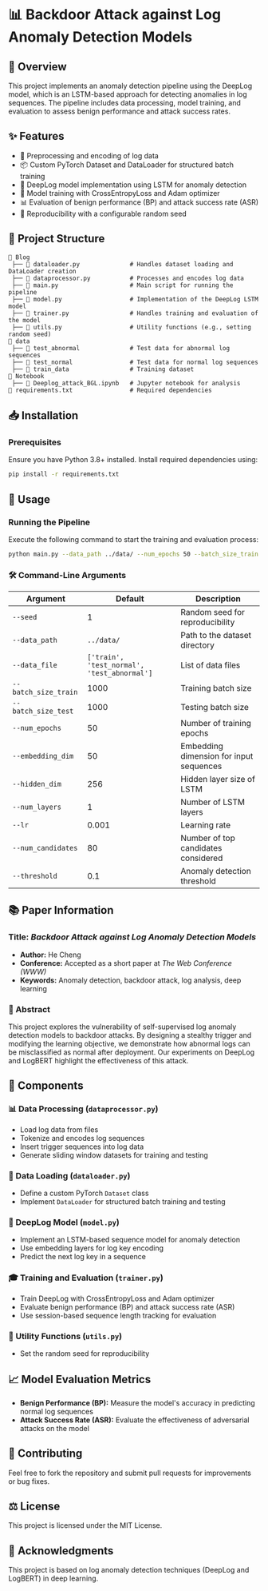# 📊 Backdoor Attack against Log Anomaly Detection Models

## 📝 Overview

This project implements an anomaly detection pipeline using the DeepLog model, which is an LSTM-based approach for detecting anomalies in log sequences. The pipeline includes data processing, model training, and evaluation to assess benign performance and attack success rates.

## ✨ Features

- 📜 Preprocessing and encoding of log data
- 📦 Custom PyTorch Dataset and DataLoader for structured batch training
- 🧠 DeepLog model implementation using LSTM for anomaly detection
- 🎯 Model training with CrossEntropyLoss and Adam optimizer
- 📊 Evaluation of benign performance (BP) and attack success rate (ASR)
- 🔄 Reproducibility with a configurable random seed

## 📁 Project Structure

```
📂 Blog
 ├── 📜 dataloader.py              # Handles dataset loading and DataLoader creation
 ├── 📜 dataprocessor.py           # Processes and encodes log data
 ├── 📜 main.py                    # Main script for running the pipeline
 ├── 📜 model.py                   # Implementation of the DeepLog LSTM model
 ├── 📜 trainer.py                 # Handles training and evaluation of the model
 ├── 📜 utils.py                   # Utility functions (e.g., setting random seed)
📂 data
 ├── 📄 test_abnormal              # Test data for abnormal log sequences
 ├── 📄 test_normal                # Test data for normal log sequences
 ├── 📄 train_data                 # Training dataset
📂 Notebook
 ├── 📒 Deeplog_attack_BGL.ipynb   # Jupyter notebook for analysis
📄 requirements.txt                # Required dependencies
```

## 📥 Installation

### Prerequisites

Ensure you have Python 3.8+ installed. Install required dependencies using:

```sh
pip install -r requirements.txt
```

## 🚀 Usage

### Running the Pipeline

Execute the following command to start the training and evaluation process:

```sh
python main.py --data_path ../data/ --num_epochs 50 --batch_size_train 1000 --batch_size_test 1000
```

### 🛠 Command-Line Arguments

| Argument             | Default    | Description                                         |
| -------------------- | ---------- | --------------------------------------------------- |
| `--seed`             | 1          | Random seed for reproducibility                     |
| `--data_path`        | `../data/` | Path to the dataset directory                       |
| `--data_file`        | `['train', 'test_normal', 'test_abnormal']` | List of data files |
| `--batch_size_train` | 1000       | Training batch size                                 |
| `--batch_size_test`  | 1000       | Testing batch size                                  |
| `--num_epochs`       | 50         | Number of training epochs                           |
| `--embedding_dim`    | 50         | Embedding dimension for input sequences             |
| `--hidden_dim`       | 256        | Hidden layer size of LSTM                           |
| `--num_layers`       | 1          | Number of LSTM layers                               |
| `--lr`               | 0.001      | Learning rate                                       |
| `--num_candidates`   | 80         | Number of top candidates considered                 |
| `--threshold`        | 0.1        | Anomaly detection threshold                         |

## 📚 Paper Information

### Title: *Backdoor Attack against Log Anomaly Detection Models*

- **Author:** He Cheng
- **Conference:** Accepted as a short paper at *The Web Conference (WWW)*
- **Keywords:** Anomaly detection, backdoor attack, log analysis, deep learning

### 📖 Abstract

This project explores the vulnerability of self-supervised log anomaly detection models to backdoor attacks. By designing a stealthy trigger and modifying the learning objective, we demonstrate how abnormal logs can be misclassified as normal after deployment. Our experiments on DeepLog and LogBERT highlight the effectiveness of this attack.

## 🔬 Components

### 📊 Data Processing (`dataprocessor.py`)

- Load log data from files
- Tokenize and encodes log sequences
- Insert trigger sequences into log data
- Generate sliding window datasets for training and testing

### 📂 Data Loading (`dataloader.py`)

- Define a custom PyTorch `Dataset` class
- Implement `DataLoader` for structured batch training and testing

### 🧠 DeepLog Model (`model.py`)

- Implement an LSTM-based sequence model for anomaly detection
- Use embedding layers for log key encoding
- Predict the next log key in a sequence

### 🎓 Training and Evaluation (`trainer.py`)

- Train DeepLog with CrossEntropyLoss and Adam optimizer
- Evaluate benign performance (BP) and attack success rate (ASR)
- Use session-based sequence length tracking for evaluation

### 🔧 Utility Functions (`utils.py`)

- Set the random seed for reproducibility

## 📈 Model Evaluation Metrics

- **Benign Performance (BP):** Measure the model's accuracy in predicting normal log sequences
- **Attack Success Rate (ASR):** Evaluate the effectiveness of adversarial attacks on the model

## 🤝 Contributing

Feel free to fork the repository and submit pull requests for improvements or bug fixes.

## ⚖️ License

This project is licensed under the MIT License.

## 🙌 Acknowledgments

This project is based on log anomaly detection techniques (DeepLog and LogBERT) in deep learning.

